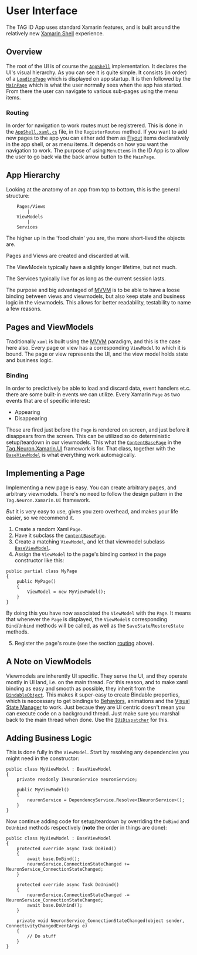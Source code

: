 # User Interface #
The TAG ID App uses standard Xamarin features, and is built around the relatively new [Xamarin Shell](https://docs.microsoft.com/en-us/xamarin/xamarin-forms/app-fundamentals/shell/) experience.

## Overview ##
The root of the UI is of course the [`AppShell`](../IdApp/IdApp/AppShell.xaml) implementation. It declares the UI's visual hierarchy.
As you can see it is quite simple. It consists (in order) of a [`LoadingPage`](../IdApp/IdApp/Views/LoadingPage.xaml) which is displayed on app startup.
It is then followed by the [`MainPage`](../IdApp/IdApp/Views/MainPage.xaml) which is what the user normally sees when the app has started.
From there the user can navigate to various sub-pages using the menu items.

### Routing ###
In order for navigation to work routes must be registrered. This is done in the [`AppShell.xaml.cs`](../IdApp/IdApp/AppShell.xaml.cs) file, in the `RegisterRoutes` method.
If you want to add new pages to the app you can either add them as [Flyout](https://docs.microsoft.com/en-us/xamarin/xamarin-forms/app-fundamentals/shell/flyout) items declaratively
in the app shell, or as menu items. It depends on how you want the navigation to work. The purpose of using `MenuItem`s in the ID App is to allow the user to go back
via the back arrow button to the `MainPage`.

## App Hierarchy ##
Looking at the anatomy of an app from top to bottom, this is the general structure:
```
    Pages/Views
        |
    ViewModels
        |
    Services	
```
The higher up in the 'food chain' you are, the more short-lived the objects are. 

Pages and Views are created and discarded at will.

The ViewModels typically have a slightly longer lifetime, but not much.

The Services typically live for as long as the current session lasts.

The purpose and big advantaged of [MVVM](https://en.wikipedia.org/wiki/Model%E2%80%93view%E2%80%93viewmodel) is to be able to have a loose binding between views and viewmodels, but also keep state and business logic in the viewmodels. 
This allows for better readability, testability to name a few reasons.

## Pages and ViewModels ##
Traditionally `xaml` is built using the [MVVM](https://en.wikipedia.org/wiki/Model%E2%80%93view%E2%80%93viewmodel) paradigm, and this is the case here also.
Every page or view has a corresponding `ViewModel` to which it is bound. The page or view represents the UI, and the view model holds state and business logic.

### Binding ###
In order to predictively be able to load and discard data, event handlers et.c. there are some built-in events we can utilize.
Every Xamarin `Page`  as two events that are of specific interest:
 - Appearing
 - Disappearing

Those are fired just before the `Page` is rendered on screen, and just before it disappears from the screen.
This can be utilized so do deterministic setup/teardown in our viewmodels. This what the [`ContentBasePage`](../Tag.Neuron.Xamarin.UI/Views/ContentBasePage.cs) in the [Tag.Neuron.Xamarin.UI](../Tag.Neuron.Xamarin.UI/Tag.Neuron.Xamarin.UI.csproj) framework is for.
That class, together with the [`BaseViewModel`](../Tag.Neuron.Xamarin.UI/ViewModels/BaseViewModel.cs) is what everything work automagically.

## Implementing a Page ##
Implementing a new page is easy. You can create arbitrary pages, and arbitrary viewmodels.
There's no need to follow the design pattern in the `Tag.Neuron.Xamarin.UI` framework.

*But* it is very easy to use, gives you zero overhead, and makes your life easier, so we recommend it.

1. Create a random Xaml `Page`.
2. Have it subclass the [`ContentBasePage`](../Tag.Neuron.Xamarin.UI/Views/ContentBasePage.cs).
3. Create a matching `ViewModel`, and let that viewmodel subclass [`BaseViewModel`](../Tag.Neuron.Xamarin.UI/ViewModels/BaseViewModel.cs).
4. Assign the `ViewModel` to the page's binding context in the page constructor like this:
```
public partial class MyPage
{
    public MyPage()
    {
        ViewModel = new MyViewModel();
    }
}

```

By doing this you have now associated the `ViewModel` with the `Page`. It means that whenever the `Page` is displayed, the `ViewModel`s corresponding `Bind`/`Unbind` methods will be called,
as well as the `SaveState`/`RestoreState` methods.

5. Register the page's route (see the section [routing](#routing) above).

## A Note on ViewModels ##
Viewmodels are inherently UI specific. They serve the UI, and they operate mostly in UI land, i.e. on the main thread. For this reason, and to make xaml binding as easy
and smooth as possible, they inherit from the [`BindableObject`](https://docs.microsoft.com/en-us/dotnet/api/xamarin.forms.bindableobject?view=xamarin-forms).
This makes it super-easy to create Bindable properties, which is neccessary to get bindings to [Behaviors](https://docs.microsoft.com/en-us/xamarin/xamarin-forms/app-fundamentals/behaviors/), animations and the [Visual State Manager](https://docs.microsoft.com/en-us/xamarin/xamarin-forms/user-interface/visual-state-manager) to work.
Just becaue they are UI centric doesn't mean you can execute code on a background thread. Just make sure you marshal back to the main thread when done. Use the [`IUiDispatcher`](../Tag.Neuron.Xamarin/IUiDispatcher.cs) for this.

## Adding Business Logic ##
This is done fully in the `ViewModel`. Start by resolving any dependencies you might need in the constructor:

```
public class MyViewModel : BaseViewModel
{
    private readonly INeuronService neuronService;

    public MyViewModel()
    {
        neuronService = DependencyService.Resolve<INeuronService>();
    }
}
```

Now continue adding code for setup/teardown by overriding the `DoBind` and `DoUnbind` methods respectively (**note** the order in things are done):
```
public class MyViewModel : BaseViewModel
{
    protected override async Task DoBind()
    {
        await base.DoBind();
        neuronService.ConnectionStateChanged += NeuronService_ConnectionStateChanged;
    }

    protected override async Task DoUnind()
    {
        neuronService.ConnectionStateChanged -= NeuronService_ConnectionStateChanged;
        await base.DoUnind();
    }

    private void NeuronService_ConnectionStateChanged(object sender, ConnectivityChangedEventArgs e)
    {
        // Do stuff
    }
}
```
